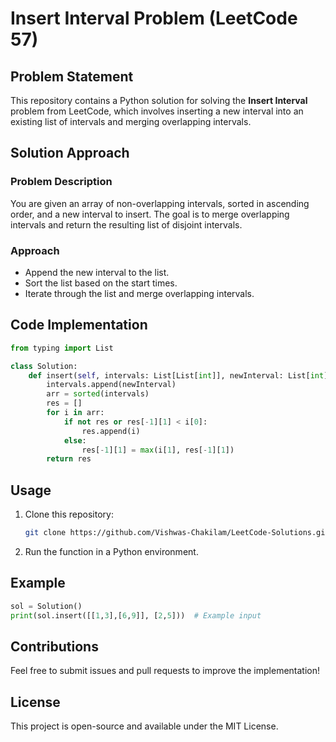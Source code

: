 # Insert Interval Problem (LeetCode 57)

## Problem Statement
This repository contains a Python solution for solving the **Insert Interval** problem from LeetCode, which involves inserting a new interval into an existing list of intervals and merging overlapping intervals.

## Solution Approach

### Problem Description
You are given an array of non-overlapping intervals, sorted in ascending order, and a new interval to insert. The goal is to merge overlapping intervals and return the resulting list of disjoint intervals.

### Approach
- Append the new interval to the list.
- Sort the list based on the start times.
- Iterate through the list and merge overlapping intervals.

## Code Implementation
```python
from typing import List

class Solution:
    def insert(self, intervals: List[List[int]], newInterval: List[int]) -> List[List[int]]:
        intervals.append(newInterval)
        arr = sorted(intervals)
        res = []
        for i in arr:
            if not res or res[-1][1] < i[0]:
                res.append(i)
            else:
                res[-1][1] = max(i[1], res[-1][1])
        return res
```

## Usage
1. Clone this repository:
   ```sh
   git clone https://github.com/Vishwas-Chakilam/LeetCode-Solutions.git
   ```
2. Run the function in a Python environment.

## Example
```python
sol = Solution()
print(sol.insert([[1,3],[6,9]], [2,5]))  # Example input
```

## Contributions
Feel free to submit issues and pull requests to improve the implementation!

## License
This project is open-source and available under the MIT License.
